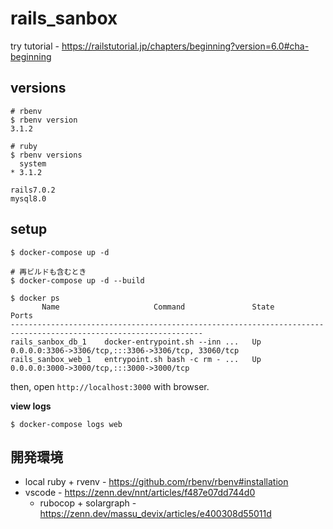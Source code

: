 # rails_sanbox

try tutorial - https://railstutorial.jp/chapters/beginning?version=6.0#cha-beginning

## versions

```
# rbenv
$ rbenv version
3.1.2

# ruby
$ rbenv versions
  system
* 3.1.2

rails7.0.2
mysql8.0
```


## setup

```
$ docker-compose up -d

# 再ビルドも含むとき
$ docker-compose up -d --build

$ docker ps
       Name                     Command               State                          Ports                       
-----------------------------------------------------------------------------------------------------------------
rails_sanbox_db_1    docker-entrypoint.sh --inn ...   Up      0.0.0.0:3306->3306/tcp,:::3306->3306/tcp, 33060/tcp
rails_sanbox_web_1   entrypoint.sh bash -c rm - ...   Up      0.0.0.0:3000->3000/tcp,:::3000->3000/tcp 
```


then, open `http://localhost:3000` with browser.

**view logs**

```
$ docker-compose logs web 
```

## 開発環境


- local ruby + rvenv - https://github.com/rbenv/rbenv#installation
- vscode - https://zenn.dev/nnt/articles/f487e07dd744d0
   - rubocop + solargraph - https://zenn.dev/massu_devix/articles/e400308d55011d